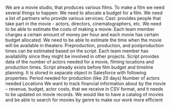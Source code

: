 We are a movie studio, that produces various films.
To make a film we need several things to happen:
We need to allocate a budget for a film.
We need a list of partners who provide various services:
Cast: provides people that take part in the movie - actors, directors, 
cinematographers, etc.
We need to be able to estimate the costs of making a movie:
Each team member charges a certain amount of money per hour and each movie has 
certain budget allocated.
We need to be able to estimate the time when the movie will be available in theaters:
Preproduction, production, and postproduction times can be estimated based on the 
script.
Each team member has availability since they might be involved in other projects.
Script provides data of the number of actors needed for a movie, filming locations and 
production times.
Script already exists before film budget and timeline planning.
It is stored in separate object in Salesforce with following properties:
Period needed for production (like 20 days)
Number of actors needed
Locations 
We want to track financial information about by the movie – revenue, budget, actor costs, 
that we receive in CSV format, and it needs to be updated on movie records.
We would like to have a catalog of movies and be able to search for movies by genre to 
make our work more efficient
